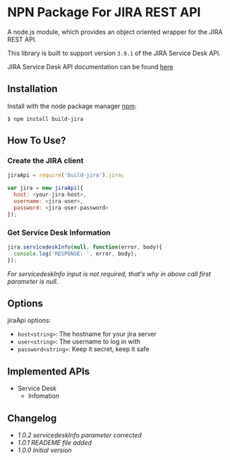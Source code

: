 # NPN Package For JIRA REST API

A node.js module, which provides an object oriented wrapper for the JIRA REST API.

This library is built to support version `3.9.1` of the JIRA Service Desk API.

JIRA Service Desk API documentation can be found [here](https://docs.atlassian.com/jira-servicedesk/REST/3.9.1/)

## Installation

Install with the node package manager [npm](http://npmjs.org):

```shell
$ npm install build-jira
```

## How To Use?

### Create the JIRA client

```js
jiraApi = require('build-jira').jira;

var jira = new jiraApi({
  host: <your-jira-host>,
  username: <jira-user>,
  password: <jira-user-password>
});
```

### Get Service Desk Information

```js
jira.servicedeskInfo(null, function(error, body){
  console.log('RESPONSE: ', error, body);
});
```
_For servicedeskInfo input is not required, that's why in above call first parameter is null._

## Options

jiraApi options: <!-- * `protocol<string>`: Typically 'http:' or 'https:' -->

- `host<string>`: The hostname for your jira server
- `user<string>`: The username to log in with
- `password<string>`: Keep it secret, keep it safe

## Implemented APIs

- Service Desk
  - Infomation

## Changelog

- _1.0.2 servicedeskInfo parameter corrected_
- _1.0.1 READEME file added_
- _1.0.0 Initial version_
